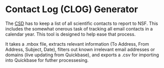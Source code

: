 # Contact Log (CLOG) Generator

The [CSD](https://cse.umn.edu/csd) has to keep a list of all scientific contacts to report to NSF. This includes the somewhat onerous task of tracking all email contacts in a calendar year. This tool is designed to help ease that process.

It takes a .mbox file, extracts relevant information (To Address, From Address, Subject, Date), filters out known irrelevant email addresses or domains (live updating from Quickbase), and exports a .csv for importing into Quickbase for futher processesing.
